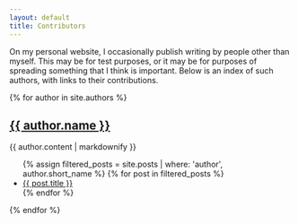 ```yaml
---
layout: default
title: Contributors
---
```


On my personal website, I occasionally publish writing by people other than myself. This may be for test purposes, or it may be for purposes of spreading something that I think is important. Below is an index of such authors, with links to their contributions.

{% for author in site.authors %}
<section>
<h2 id="{{ author.name | slugify }}"><a href="{{ author.url }}">{{ author.name }}</a></h2>
<p>{{ author.content | markdownify }}</p>
<ul>
{% assign filtered_posts = site.posts | where: 'author', author.short_name %}
{% for post in filtered_posts %}
  <li><a href="{{ post.url }}">{{ post.title }}</a></li>
{% endfor %}
</ul>
</section>
{% endfor %}
